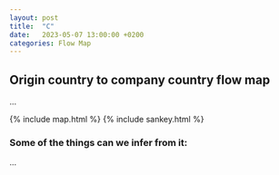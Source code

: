 ```yaml
---
layout: post
title:  "C"
date:   2023-05-07 13:00:00 +0200
categories: Flow Map
---
```


## Origin country to company country flow map
...

{% include map.html %}
{% include sankey.html %}

### Some of the things can we infer from it:
...
